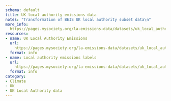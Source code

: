 ```yaml
---
schema: default
title: UK local authority emissions data
notes: "Transformation of BEIS UK local authority subset data\n"
more_info: 
  https://pages.mysociety.org/la-emissions-data/datasets/uk_local_authority_emissions_data/latest
resources:
- name: UK Local Authority Emissions
  url: 
    https://pages.mysociety.org/la-emissions-data/datasets/uk_local_authority_emissions_data/latest
  format: info
- name: Local authority emissions labels
  url: 
    https://pages.mysociety.org/la-emissions-data/datasets/uk_local_authority_emissions_data/latest
  format: info
category:
- Climate
- UK
- UK Local Authority data
---
```

